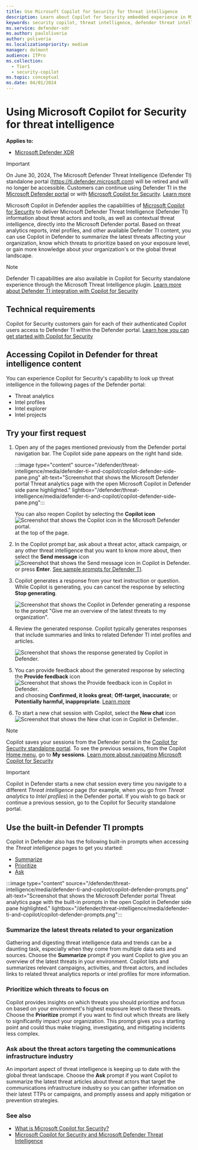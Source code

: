 ```yaml
---
title: Use Microsoft Copilot for Security for threat intelligence
description: Learn about Copilot for Security embedded experience in Microsoft Defender for Microsoft Defender Threat Intelligence.
keywords: security copilot, threat intelligence, defender threat intelligence, defender ti, copilot for security, embedded experience, vulnerability impact assessment, threat actor profile, plugins, Microsoft plugins
ms.service: defender-xdr
ms.author: pauloliveria
author: poliveria
ms.localizationpriority: medium
manager: dolmont
audience: ITPro
ms.collection: 
  - Tier1
  - security-copilot
ms.topic: conceptual
ms.date: 04/01/2024
---
```


# Using Microsoft Copilot for Security for threat intelligence

**Applies to:**
- [Microsoft Defender XDR](/defender-xdr)

> [!IMPORTANT]
> On June 30, 2024, The Microsoft Defender Threat Intelligence (Defender TI) standalone portal (https://ti.defender.microsoft.com) will be retired and will no longer be accessible. Customers can continue using Defender TI in the [Microsoft Defender portal](https://aka.ms/mdti-intel-explorer) or with [Microsoft Copilot for Security](security-copilot-and-defender-threat-intelligence.md). [Learn more](https://aka.ms/mdti-standaloneportal)

Microsoft Copilot in Defender applies the capabilities of [Microsoft Copilot for Security](/security-copilot/microsoft-security-copilot) to deliver Microsoft Defender Threat Intelligence (Defender TI) information about threat actors and tools, as well as contextual threat intelligence, directly into the Microsoft Defender portal. Based on threat analytics reports, intel profiles, and other available Defender TI content, you can use Copilot in Defender to summarize the latest threats affecting your organization, know which threats to prioritize based on your exposure level, or gain more knowledge about your organization's or the global threat landscape.

> [!NOTE]
> Defender TI capabilities are also available in Copilot for Security standalone experience through the Microsoft Threat Intelligence plugin. [Learn more about Defender TI integration with Copilot for Security](security-copilot-and-defender-threat-intelligence.md)

## Technical requirements

Copilot for Security customers gain for each of their authenticated Copilot users access to Defender TI within the Defender portal. [Learn how you can get started with Copilot for Security](/security-copilot/get-started-security-copilot)

## Accessing Copilot in Defender for threat intelligence content

You can experience Copilot for Security's capability to look up threat intelligence in the following pages of the Defender portal:

- Threat analytics
- Intel profiles
- Intel explorer
- Intel projects

## Try your first request

1. Open any of the pages mentioned previously from the Defender portal navigation bar. The Copilot side pane appears on the right hand side.

   :::image type="content" source="/defender/threat-intelligence/media/defender-ti-and-copilot/copilot-defender-side-pane.png" alt-text="Screenshot that shows the Microsoft Defender portal Threat analytics page with the open Microsoft Copilot in Defender side pane highlighted." lightbox="/defender/threat-intelligence/media/defender-ti-and-copilot/copilot-defender-side-pane.png":::

   You can also reopen Copilot by selecting the **Copilot icon** ![Screenshot that shows the Copilot icon in the Microsoft Defender portal.](media/defender-ti-and-copilot/copilot-defender-icon.png) at the top of the page.
2. In the Copilot prompt bar, ask about a threat actor, attack campaign, or any other threat intelligence that you want to know more about, then select the **Send message** icon ![Screenshot that shows the Send message icon in Copilot in Defender.](media/defender-ti-and-copilot/copilot-defender-arrow.png) or press **Enter**. [See sample prompts for Defender TI](security-copilot-and-defender-threat-intelligence.md#sample-prompts-for-defender-ti).

3. Copilot generates a response from your text instruction or question. While Copilot is generating, you can cancel the response by selecting **Stop generating**.
   
   ![Screenshot that shows the Copilot in Defender generating a response to the prompt "Give me an overview of the latest threats to my organization".](media/defender-ti-and-copilot/copilot-defender-generate-response.png)

4. Review the generated response. Copilot typically generates responses that include summaries and links to related Defender TI intel profiles and articles.

   ![Screenshot that shows the response generated by Copilot in Defender.](media/defender-ti-and-copilot/copilot-defender-response.png)

5. You can provide feedback about the generated response by selecting the **Provide feedback** icon ![Screenshot that shows the Provide feedback icon in Copilot in Defender.](media/defender-ti-and-copilot/copilot-defender-feedback.png) and choosing **Confirmed, it looks great**; **Off-target, inaccurate**; or **Potentially harmful, inappropriate**. [Learn more](/defender-xdr/security-copilot-in-microsoft-365-defender#data-security-and-feedback-in-copilot)
6. To start a new chat session with Copilot, select the **New chat** icon ![Screenshot that shows the New chat icon in Copilot in Defender.](media/defender-ti-and-copilot/copilot-defender-new-chat.png).

> [!NOTE]
> Copilot saves your sessions from the Defender portal in the [Copilot for Security standalone portal](https://go.microsoft.com/fwlink/?linkid=2247989). To see the previous sessions, from the Copilot [Home menu](/security-copilot/navigating-security-copilot#home-menu), go to **My sessions**. [Learn more about navigating Microsoft Copilot for Security](/security-copilot/navigating-security-copilot)

> [!IMPORTANT]
> Copilot in Defender starts a new chat session every time you navigate to a different *Threat intelligence* page (for example, when you go from *Threat analytics* to *Intel profiles*) in the Defender portal. If you wish to go back or continue a previous session, go to the Copilot for Security standalone portal.

## Use the built-in Defender TI prompts

Copilot in Defender also has the following built-in prompts when accessing the *Threat intelligence* pages to get you started:

- [Summarize](#summarize-the-latest-threats-related-to-your-organization)
- [Prioritize](#prioritize-which-threats-to-focus-on)
- [Ask](#ask-about-the-threat-actors-targeting-the-communications-infrastructure-industry)

:::image type="content" source="/defender/threat-intelligence/media/defender-ti-and-copilot/copilot-defender-prompts.png" alt-text="Screenshot that shows the Microsoft Defender portal Threat analytics page with the built-in prompts in the open Copilot in Defender side pane highlighted." lightbox="/defender/threat-intelligence/media/defender-ti-and-copilot/copilot-defender-prompts.png":::

### Summarize the latest threats related to your organization

Gathering and digesting threat intelligence data and trends can be a daunting task, especially when they come from multiple data sets and sources. Choose the **Summarize** prompt if you want Copilot to give you an overview of the latest threats in your environment. Copilot lists and summarizes relevant campaigns, activities, and threat actors, and includes links to related threat analytics reports or intel profiles for more information.

### Prioritize which threats to focus on

Copilot provides insights on which threats you should prioritize and focus on based on your environment's highest exposure level to these threats. Choose the **Prioritize** prompt if you want to find out which threats are likely to significantly impact your organization. This prompt gives you a starting point and could thus make triaging, investigating, and mitigating incidents less complex.

### Ask about the threat actors targeting the communications infrastructure industry

An important aspect of threat intelligence is keeping up to date with the global threat landscape. Choose the **Ask** prompt if you want Copilot to summarize the latest threat articles about threat actors that target the communications infrastructure industry so you can gather information on their latest TTPs or campaigns, and promptly assess and apply mitigation or prevention strategies. 

### See also

- [What is Microsoft Copilot for Security?](/security-copilot/microsoft-security-copilot)
- [Microsoft Copilot for Security and Microsoft Defender Threat Intelligence](security-copilot-and-defender-threat-intelligence.md)
